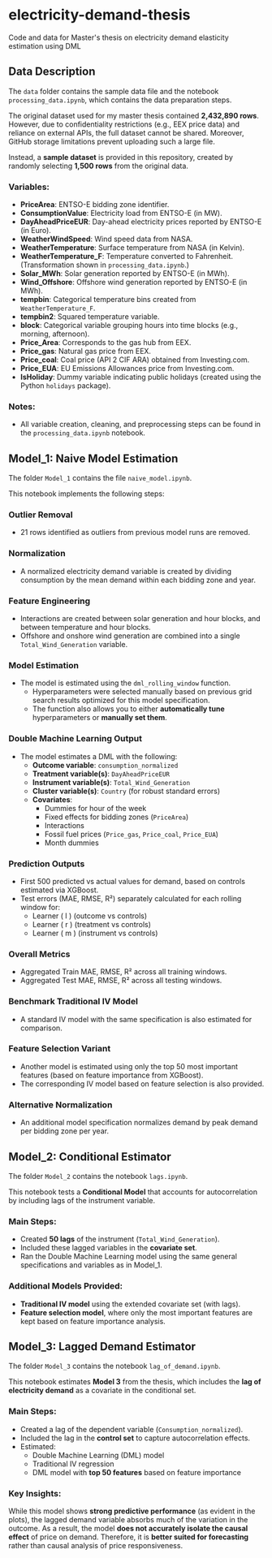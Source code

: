 # electricity-demand-thesis
Code and data for Master's thesis on electricity demand elasticity estimation using DML

## Data Description

The `data` folder contains the sample data file and the notebook `processing_data.ipynb`, which contains the data preparation steps.

The original dataset used for my master thesis contained **2,432,890 rows**. However, due to confidentiality restrictions (e.g., EEX price data) and reliance on external APIs, the full dataset cannot be shared. Moreover, GitHub storage limitations prevent uploading such a large file.

Instead, a **sample dataset** is provided in this repository, created by randomly selecting **1,500 rows** from the original data.

### Variables:

- **PriceArea**: ENTSO-E bidding zone identifier.
- **ConsumptionValue**: Electricity load from ENTSO-E (in MW).
- **DayAheadPriceEUR**: Day-ahead electricity prices reported by ENTSO-E (in Euro).
- **WeatherWindSpeed**: Wind speed data from NASA.
- **WeatherTemperature**: Surface temperature from NASA (in Kelvin).
- **WeatherTemperature_F**: Temperature converted to Fahrenheit. (Transformation shown in `processing_data.ipynb`.)
- **Solar_MWh**: Solar generation reported by ENTSO-E (in MWh).
- **Wind_Offshore**: Offshore wind generation reported by ENTSO-E (in MWh).
- **tempbin**: Categorical temperature bins created from `WeatherTemperature_F`.
- **tempbin2**: Squared temperature variable.
- **block**: Categorical variable grouping hours into time blocks (e.g., morning, afternoon).
- **Price_Area**: Corresponds to the gas hub from EEX.
- **Price_gas**: Natural gas price from EEX.
- **Price_coal**: Coal price (API 2 CIF ARA) obtained from Investing.com.
- **Price_EUA**: EU Emissions Allowances price from Investing.com.
- **IsHoliday**: Dummy variable indicating public holidays (created using the Python `holidays` package).

### Notes:

- All variable creation, cleaning, and preprocessing steps can be found in the `processing_data.ipynb` notebook.

## Model_1: Naive Model Estimation

The folder `Model_1` contains the file `naive_model.ipynb`.

This notebook implements the following steps:

### Outlier Removal
- 21 rows identified as outliers from previous model runs are removed.

### Normalization
- A normalized electricity demand variable is created by dividing consumption by the mean demand within each bidding zone and year.

### Feature Engineering
- Interactions are created between solar generation and hour blocks, and between temperature and hour blocks.
- Offshore and onshore wind generation are combined into a single `Total_Wind_Generation` variable.

### Model Estimation
- The model is estimated using the `dml_rolling_window` function.
  - Hyperparameters were selected manually based on previous grid search results optimized for this model specification.
  - The function also allows you to either **automatically tune** hyperparameters or **manually set them**.

### Double Machine Learning Output
- The model estimates a DML with the following:
  - **Outcome variable**: `consumption_normalized`
  - **Treatment variable(s)**: `DayAheadPriceEUR`
  - **Instrument variable(s)**: `Total_Wind_Generation`
  - **Cluster variable(s)**: `Country` (for robust standard errors)
  - **Covariates**:  
    - Dummies for hour of the week
    - Fixed effects for bidding zones (`PriceArea`)
    - Interactions
    - Fossil fuel prices (`Price_gas`, `Price_coal`, `Price_EUA`)
    - Month dummies

### Prediction Outputs
- First 500 predicted vs actual values for demand, based on controls estimated via XGBoost.
- Test errors (MAE, RMSE, R²) separately calculated for each rolling window for:
  - Learner \( l \) (outcome vs controls)
  - Learner \( r \) (treatment vs controls)
  - Learner \( m \) (instrument vs controls)

### Overall Metrics
- Aggregated Train MAE, RMSE, R² across all training windows.
- Aggregated Test MAE, RMSE, R² across all testing windows.

### Benchmark Traditional IV Model
- A standard IV model with the same specification is also estimated for comparison.

### Feature Selection Variant
- Another model is estimated using only the top 50 most important features (based on feature importance from XGBoost).
- The corresponding IV model based on feature selection is also provided.

### Alternative Normalization
- An additional model specification normalizes demand by peak demand per bidding zone per year.

## Model_2: Conditional Estimator

The folder `Model_2` contains the notebook `lags.ipynb`.

This notebook tests a **Conditional Model** that accounts for autocorrelation by including lags of the instrument variable.

### Main Steps:
- Created **50 lags** of the instrument (`Total_Wind_Generation`).
- Included these lagged variables in the **covariate set**.
- Ran the Double Machine Learning model using the same general specifications and variables as in Model_1.

### Additional Models Provided:
- **Traditional IV model** using the extended covariate set (with lags).
- **Feature selection model**, where only the most important features are kept based on feature importance analysis.


## Model_3: Lagged Demand Estimator

The folder `Model_3` contains the notebook `lag_of_demand.ipynb`.

This notebook estimates **Model 3** from the thesis, which includes the **lag of electricity demand** as a covariate in the conditional set.

### Main Steps:
- Created a lag of the dependent variable (`Consumption_normalized`).
- Included the lag in the **control set** to capture autocorrelation effects.
- Estimated:
  - Double Machine Learning (DML) model
  - Traditional IV regression
  - DML model with **top 50 features** based on feature importance

### Key Insights:
While this model shows **strong predictive performance** (as evident in the plots), the lagged demand variable absorbs much of the variation in the outcome. As a result, the model **does not accurately isolate the causal effect** of price on demand. Therefore, it is **better suited for forecasting** rather than causal analysis of price responsiveness.
